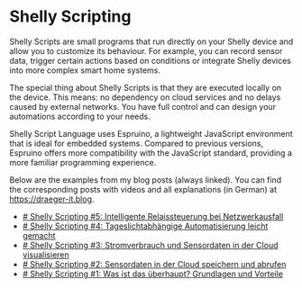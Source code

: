 # Shelly Scripting

Shelly Scripts are small programs that run directly on your Shelly device and allow you to customize its behaviour. For example, you can record sensor data, trigger certain actions based on conditions or integrate Shelly devices into more complex smart home systems.

  

The special thing about Shelly Scripts is that they are executed locally on the device. This means: no dependency on cloud services and no delays caused by external networks. You have full control and can design your automations according to your needs.

  

Shelly Script Language uses Espruino, a lightweight JavaScript environment that is ideal for embedded systems. Compared to previous versions, Espruino offers more compatibility with the JavaScript standard, providing a more familiar programming experience.

  

Below are the examples from my blog posts (always linked). You can find the corresponding posts with videos and all explanations (in German) at https://draeger-it.blog.

 - [# Shelly Scripting #5: Intelligente Relaissteuerung bei Netzwerkausfall](https://draeger-it.blog/shelly-scripting-5-intelligente-relaissteuerung-bei-netzwerkausfall/)
 - [# Shelly Scripting #4: Tageslichtabhängige Automatisierung leicht gemacht](https://draeger-it.blog/shelly-scripting-4-tageslichtabhaengige-automatisierung-leicht-gemacht/)
 - [# Shelly Scripting #3: Stromverbrauch und Sensordaten in der Cloud visualisieren](https://draeger-it.blog/shelly-scripting-3-stromverbrauch-und-sensordaten-in-der-cloud-visualisieren/)
 - [# Shelly Scripting #2: Sensordaten in der Cloud speichern und abrufen](https://draeger-it.blog/shelly-scripting-2-sensordaten-in-der-cloud-speichern-und-abrufen/)
 - [# Shelly Scripting #1: Was ist das überhaupt? Grundlagen und Vorteile](https://draeger-it.blog/shelly-scripting-1-was-ist-das-ueberhaupt-grundlagen-und-vorteile/)
